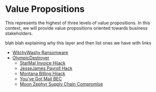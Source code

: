 # Value Propositions

This represents the highest of three levels of value propositions. 
In this context, we will provide value propositions oriented towards business stakeholders.

blah blah explaining why this layer and then list ones we have with links

  * [WitchyWashy Ransomware](./WitchyWashy)
* [OlympicDestroyer](./OlympicDestroyer.md)
  * [StarMal Invoice Hijack](./StarMal) 
  * [JesseJames Payroll Hack](./JesseJames)
  * [Montana Billing Hijack](./Montana)   
  * [You've Got Mail BEC](./YouveGotMail)
  * [Moon Zephyr Supply Chain Compromise](./Moonzephyr)

    
